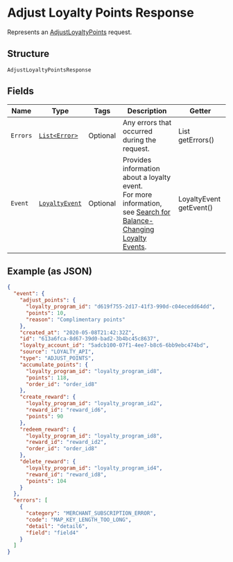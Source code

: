 
# Adjust Loyalty Points Response

Represents an [AdjustLoyaltyPoints](../../doc/api/loyalty.md#adjust-loyalty-points) request.

## Structure

`AdjustLoyaltyPointsResponse`

## Fields

| Name | Type | Tags | Description | Getter |
|  --- | --- | --- | --- | --- |
| `Errors` | [`List<Error>`](../../doc/models/error.md) | Optional | Any errors that occurred during the request. | List<Error> getErrors() |
| `Event` | [`LoyaltyEvent`](../../doc/models/loyalty-event.md) | Optional | Provides information about a loyalty event.<br>For more information, see [Search for Balance-Changing Loyalty Events](https://developer.squareup.com/docs/loyalty-api/loyalty-events). | LoyaltyEvent getEvent() |

## Example (as JSON)

```json
{
  "event": {
    "adjust_points": {
      "loyalty_program_id": "d619f755-2d17-41f3-990d-c04ecedd64dd",
      "points": 10,
      "reason": "Complimentary points"
    },
    "created_at": "2020-05-08T21:42:32Z",
    "id": "613a6fca-8d67-39d0-bad2-3b4bc45c8637",
    "loyalty_account_id": "5adcb100-07f1-4ee7-b8c6-6bb9ebc474bd",
    "source": "LOYALTY_API",
    "type": "ADJUST_POINTS",
    "accumulate_points": {
      "loyalty_program_id": "loyalty_program_id8",
      "points": 118,
      "order_id": "order_id8"
    },
    "create_reward": {
      "loyalty_program_id": "loyalty_program_id2",
      "reward_id": "reward_id6",
      "points": 90
    },
    "redeem_reward": {
      "loyalty_program_id": "loyalty_program_id8",
      "reward_id": "reward_id2",
      "order_id": "order_id8"
    },
    "delete_reward": {
      "loyalty_program_id": "loyalty_program_id4",
      "reward_id": "reward_id8",
      "points": 104
    }
  },
  "errors": [
    {
      "category": "MERCHANT_SUBSCRIPTION_ERROR",
      "code": "MAP_KEY_LENGTH_TOO_LONG",
      "detail": "detail6",
      "field": "field4"
    }
  ]
}
```

